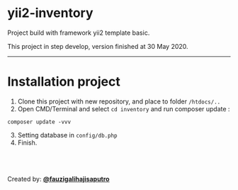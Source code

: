 # yii2-inventory
Project build with framework yii2 template basic.

This project in step develop, version finished at 30 May 2020.

<hr>

# Installation project
1. Clone this project with new repository, and place to folder <code>/htdocs/..</code>
2. Open CMD/Terminal and select <code>cd inventory</code> and run composer update :
```
composer update -vvv
```
3. Setting database in <code>config/db.php</code>
4. Finish.

<br><br><br>Created by: <b><a href="https://www.instagram.com/fauzigalihajisaputro/">@fauzigalihajisaputro</a></b>
